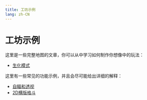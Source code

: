 ```yaml
---
title: 工坊示例
lang: zh-CN
---
```


# 工坊示例

这里是一些完整地图的文章，你可以从中学习如何制作你想像中的玩法：

* [生化模式](mutation.md)

这里有一些常见的功能示例，并且会尽可能给出详细的解释：

* [自瞄和透视](aiming_and_perspective.md)
* [2D横版格斗](2d.md)
